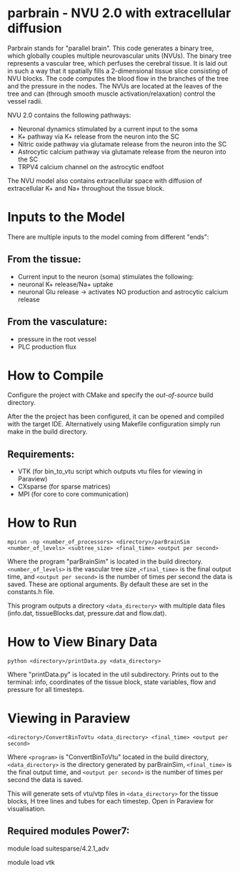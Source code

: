 parbrain - NVU 2.0 with extracellular diffusion
========
Parbrain stands for "parallel brain". This code generates a binary tree, which globally couples multiple neurovascular units (NVUs). The binary tree represents a vascular tree, which perfuses the cerebral tissue. It is laid out in such a way that it spatially fills a 2-dimensional tissue slice consisting of NVU blocks. The code computes the blood flow in the branches of the tree and the pressure in the nodes. The NVUs are located at the leaves of the tree and can (through smooth muscle activation/relaxation) control the vessel radii. 

NVU 2.0 contains the following pathways:
* Neuronal dynamics stimulated by a current input to the soma
* K+ pathway via K+ release from the neuron into the SC
* Nitric oxide pathway via glutamate release from the neuron into the SC
* Astrocytic calcium pathway via glutamate release from the neuron into the SC
* TRPV4 calcium channel on the astrocytic endfoot

The NVU model also contains extracellular space with diffusion of extracellular K+ and Na+ throughout the tissue block.

Inputs to the Model
===================
There are multiple inputs to the model coming from different "ends":

From the tissue:
----------------
* Current input to the neuron (soma) stimulates the following:
* neuronal K+ release/Na+ uptake
* neuronal Glu release -> activates NO production and astrocytic calcium release

From the vasculature:
---------------------
* pressure in the root vessel
* PLC production flux 


How to Compile
==============
Configure the project with CMake and specify the *out-of-source* build directory.

After the the project has been configured, it can be opened and compiled with the target IDE. Alternatively using Makefile configuration simply run make in the build directory. 

Requirements:
-------------
* VTK (for bin_to_vtu script which outputs vtu files for viewing in Paraview)
* CXsparse (for sparse matrices)
* MPI (for core to core communication)


How to Run
==========
`mpirun -np <number_of_processors> <directory>/parBrainSim <number_of_levels> <subtree_size> <final_time> <output per second>`

Where the program "parBrainSim" is located in the build directory. `<number_of_levels>` is the vascular tree size ,`<final_time>` is the final output time, and `<output per second>` is the number of times per second the data is saved. These are optional arguments. By default these are set in the constants.h file. 

This program outputs a directory `<data_directory>` with multiple data files (info.dat, tissueBlocks.dat, pressure.dat and flow.dat).
	

How to View Binary Data
================
`python <directory>/printData.py <data_directory>`

Where "printData.py" is located in the util subdirectory.
Prints out to the terminal: info, coordinates of the tissue block, state variables, flow and pressure for all timesteps.


Viewing in Paraview
==================

`<directory>/ConvertBinToVtu <data_directory> <final_time> <output per second>`

Where `<program>` is "ConvertBinToVtu" located in the build directory, `<data_directory>` is the directory generated by parBrainSim, `<final_time>` is the final output time, and `<output per second>` is the number of times per second the data is saved.

This will generate sets of vtu/vtp files in `<data_directory>` for the tissue blocks, H tree lines and tubes for each timestep. Open in Paraview for visualisation.


Required modules Power7:
------------------------
module load suitesparse/4.2.1_adv

module load vtk
